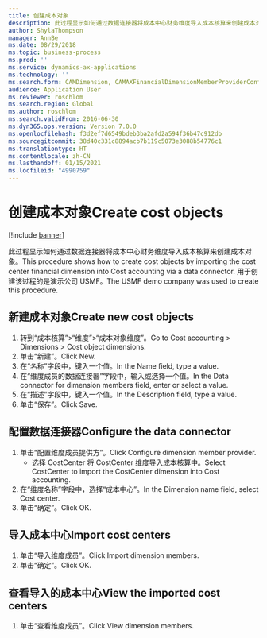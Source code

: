 ```yaml
---
title: 创建成本对象
description: 此过程显示如何通过数据连接器将成本中心财务维度导入成本核算来创建成本对象。
author: ShylaThompson
manager: AnnBe
ms.date: 08/29/2018
ms.topic: business-process
ms.prod: ''
ms.service: dynamics-ax-applications
ms.technology: ''
ms.search.form: CAMDimension, CAMAXFinancialDimensionMemberProviderConfiguration, CAMDimensionMember
audience: Application User
ms.reviewer: roschlom
ms.search.region: Global
ms.author: roschlom
ms.search.validFrom: 2016-06-30
ms.dyn365.ops.version: Version 7.0.0
ms.openlocfilehash: f3d2ef7d6549bdeb3ba2afd2a594f36b47c912db
ms.sourcegitcommit: 38d40c331c8894acb7b119c5073e3088b54776c1
ms.translationtype: HT
ms.contentlocale: zh-CN
ms.lasthandoff: 01/15/2021
ms.locfileid: "4990759"
---
```

# <a name="create-cost-objects"></a><span data-ttu-id="55bd8-103">创建成本对象</span><span class="sxs-lookup"><span data-stu-id="55bd8-103">Create cost objects</span></span> 

[!include [banner](../../includes/banner.md)]

<span data-ttu-id="55bd8-104">此过程显示如何通过数据连接器将成本中心财务维度导入成本核算来创建成本对象。</span><span class="sxs-lookup"><span data-stu-id="55bd8-104">This procedure shows how to create cost objects by importing the cost center financial dimension into Cost accounting via a data connector.</span></span> <span data-ttu-id="55bd8-105">用于创建该过程的是演示公司 USMF。</span><span class="sxs-lookup"><span data-stu-id="55bd8-105">The USMF demo company was used to create this procedure.</span></span> 


## <a name="create-new-cost-objects"></a><span data-ttu-id="55bd8-106">新建成本对象</span><span class="sxs-lookup"><span data-stu-id="55bd8-106">Create new cost objects</span></span>
1. <span data-ttu-id="55bd8-107">转到“成本核算”>“维度”>“成本对象维度”。</span><span class="sxs-lookup"><span data-stu-id="55bd8-107">Go to Cost accounting > Dimensions > Cost object dimensions.</span></span>
2. <span data-ttu-id="55bd8-108">单击“新建”。</span><span class="sxs-lookup"><span data-stu-id="55bd8-108">Click New.</span></span>
3. <span data-ttu-id="55bd8-109">在“名称”字段中，键入一个值。</span><span class="sxs-lookup"><span data-stu-id="55bd8-109">In the Name field, type a value.</span></span>
4. <span data-ttu-id="55bd8-110">在“维度成员的数据连接器”字段中，输入或选择一个值。</span><span class="sxs-lookup"><span data-stu-id="55bd8-110">In the Data connector for dimension members field, enter or select a value.</span></span>
5. <span data-ttu-id="55bd8-111">在“描述”字段中，键入一个值。</span><span class="sxs-lookup"><span data-stu-id="55bd8-111">In the Description field, type a value.</span></span>
6. <span data-ttu-id="55bd8-112">单击“保存”。</span><span class="sxs-lookup"><span data-stu-id="55bd8-112">Click Save.</span></span>

## <a name="configure-the-data-connector"></a><span data-ttu-id="55bd8-113">配置数据连接器</span><span class="sxs-lookup"><span data-stu-id="55bd8-113">Configure the data connector</span></span>
1. <span data-ttu-id="55bd8-114">单击“配置维度成员提供方”。</span><span class="sxs-lookup"><span data-stu-id="55bd8-114">Click Configure dimension member provider.</span></span>
    * <span data-ttu-id="55bd8-115">选择 CostCenter 将 CostCenter 维度导入成本核算中。</span><span class="sxs-lookup"><span data-stu-id="55bd8-115">Select CostCenter to import the CostCenter dimension into Cost accounting.</span></span>  
2. <span data-ttu-id="55bd8-116">在“维度名称”字段中，选择“成本中心”。</span><span class="sxs-lookup"><span data-stu-id="55bd8-116">In the Dimension name field, select Cost center.</span></span>
3. <span data-ttu-id="55bd8-117">单击“确定”。</span><span class="sxs-lookup"><span data-stu-id="55bd8-117">Click OK.</span></span>

## <a name="import-cost-centers"></a><span data-ttu-id="55bd8-118">导入成本中心</span><span class="sxs-lookup"><span data-stu-id="55bd8-118">Import cost centers</span></span>
1. <span data-ttu-id="55bd8-119">单击“导入维度成员”。</span><span class="sxs-lookup"><span data-stu-id="55bd8-119">Click Import dimension members.</span></span>
2. <span data-ttu-id="55bd8-120">单击“确定”。</span><span class="sxs-lookup"><span data-stu-id="55bd8-120">Click OK.</span></span>

## <a name="view-the-imported-cost-centers"></a><span data-ttu-id="55bd8-121">查看导入的成本中心</span><span class="sxs-lookup"><span data-stu-id="55bd8-121">View the imported cost centers</span></span>
1. <span data-ttu-id="55bd8-122">单击“查看维度成员”。</span><span class="sxs-lookup"><span data-stu-id="55bd8-122">Click View dimension members.</span></span>

